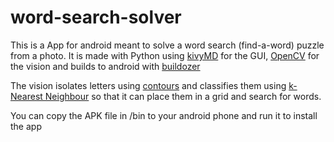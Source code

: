 # word-search-solver

This is a App for android meant to solve a word search (find-a-word) puzzle from a photo.
It is made with Python using [kivyMD](https://github.com/kivymd/KivyMD) for the GUI, [OpenCV](https://docs.opencv.org/master/d0/de3/tutorial_py_intro.html) for the vision and builds to android with [buildozer](https://github.com/kivy/buildozer)

The vision isolates letters using [contours](https://opencv-python-tutroals.readthedocs.io/en/latest/py_tutorials/py_imgproc/py_contours/py_contours_begin/py_contours_begin.html#contours-getting-started) and classifies them using [k-Nearest Neighbour](https://docs.opencv.org/master/d0/d72/tutorial_py_knn_index.html) so that it can place them in a grid and search for words.

You can copy the APK file in /bin to your android phone and run it to install the app